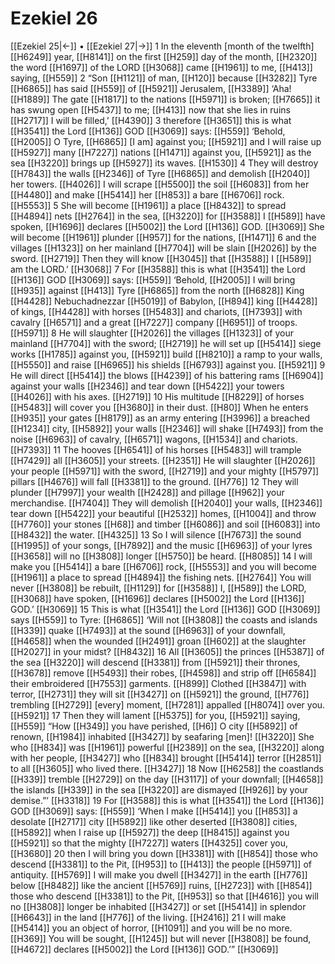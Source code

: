 # Ezekiel 26
[[Ezekiel 25|←]] • [[Ezekiel 27|→]]
1 In the eleventh [month of the twelfth] [[H6249]] year, [[H8141]] on the first [[H259]] day of the month, [[H2320]] the word [[H1697]] of the LORD [[H3068]] came [[H1961]] to me, [[H413]] saying, [[H559]] 
2 “Son [[H1121]] of man, [[H120]] because [[H3282]] Tyre [[H6865]] has said [[H559]] of [[H5921]] Jerusalem, [[H3389]] ‘Aha! [[H1889]] The gate [[H1817]] to the nations [[H5971]] is broken; [[H7665]] it has swung open [[H5437]] to me; [[H413]] now that she lies in ruins [[H2717]] I will be filled,’ [[H4390]] 
3 therefore [[H3651]] this is what [[H3541]] the Lord [[H136]] GOD [[H3069]] says: [[H559]] ‘Behold, [[H2005]] O Tyre, [[H6865]] [I am] against you; [[H5921]] and I will raise up [[H5927]] many [[H7227]] nations [[H1471]] against you, [[H5921]] as the sea [[H3220]] brings up [[H5927]] its waves. [[H1530]] 
4 They will destroy [[H7843]] the walls [[H2346]] of Tyre [[H6865]] and demolish [[H2040]] her towers. [[H4026]] I will scrape [[H5500]] the soil [[H6083]] from her [[H4480]] and make [[H5414]] her [[H853]] a bare [[H6706]] rock. [[H5553]] 
5 She will become [[H1961]] a place [[H8432]] to spread [[H4894]] nets [[H2764]] in the sea, [[H3220]] for [[H3588]] I [[H589]] have spoken, [[H1696]] declares [[H5002]] the Lord [[H136]] GOD. [[H3069]] She will become [[H1961]] plunder [[H957]] for the nations, [[H1471]] 
6 and the villages [[H1323]] on her mainland [[H7704]] will be slain [[H2026]] by the sword. [[H2719]] Then they will know [[H3045]] that [[H3588]] I [[H589]] am the LORD.’ [[H3068]] 
7 For [[H3588]] this is what [[H3541]] the Lord [[H136]] GOD [[H3069]] says: [[H559]] ‘Behold, [[H2005]] I will bring [[H935]] against [[H413]] Tyre [[H6865]] from the north [[H6828]] King [[H4428]] Nebuchadnezzar [[H5019]] of Babylon, [[H894]] king [[H4428]] of kings, [[H4428]] with horses [[H5483]] and chariots, [[H7393]] with cavalry [[H6571]] and a great [[H7227]] company [[H6951]] of troops. [[H5971]] 
8 He will slaughter [[H2026]] the villages [[H1323]] of your mainland [[H7704]] with the sword; [[H2719]] he will set up [[H5414]] siege works [[H1785]] against you, [[H5921]] build [[H8210]] a ramp to your walls, [[H5550]] and raise [[H6965]] his shields [[H6793]] against you. [[H5921]] 
9 He will direct [[H5414]] the blows [[H4239]] of his battering rams [[H6904]] against your walls [[H2346]] and tear down [[H5422]] your towers [[H4026]] with his axes. [[H2719]] 
10 His multitude [[H8229]] of horses [[H5483]] will cover you [[H3680]] in their dust. [[H80]] When he enters [[H935]] your gates [[H8179]] as an army entering [[H3996]] a breached [[H1234]] city, [[H5892]] your walls [[H2346]] will shake [[H7493]] from the noise [[H6963]] of cavalry, [[H6571]] wagons, [[H1534]] and chariots. [[H7393]] 
11 The hooves [[H6541]] of his horses [[H5483]] will trample [[H7429]] all [[H3605]] your streets. [[H2351]] He will slaughter [[H2026]] your people [[H5971]] with the sword, [[H2719]] and your mighty [[H5797]] pillars [[H4676]] will fall [[H3381]] to the ground. [[H776]] 
12 They will plunder [[H7997]] your wealth [[H2428]] and pillage [[H962]] your merchandise. [[H7404]] They will demolish [[H2040]] your walls, [[H2346]] tear down [[H5422]] your beautiful [[H2532]] homes, [[H1004]] and throw [[H7760]] your stones [[H68]] and timber [[H6086]] and soil [[H6083]] into [[H8432]] the water. [[H4325]] 
13 So I will silence [[H7673]] the sound [[H1995]] of your songs, [[H7892]] and the music [[H6963]] of your lyres [[H3658]] will no [[H3808]] longer [[H5750]] be heard. [[H8085]] 
14 I will make you [[H5414]] a bare [[H6706]] rock, [[H5553]] and you will become [[H1961]] a place to spread [[H4894]] the fishing nets. [[H2764]] You will never [[H3808]] be rebuilt, [[H1129]] for [[H3588]] I, [[H589]] the LORD, [[H3068]] have spoken, [[H1696]] declares [[H5002]] the Lord [[H136]] GOD.’ [[H3069]] 
15 This is what [[H3541]] the Lord [[H136]] GOD [[H3069]] says [[H559]] to Tyre: [[H6865]] ‘Will not [[H3808]] the coasts and islands [[H339]] quake [[H7493]] at the sound [[H6963]] of your downfall, [[H4658]] when the wounded [[H2491]] groan [[H602]] at the slaughter [[H2027]] in your midst? [[H8432]] 
16 All [[H3605]] the princes [[H5387]] of the sea [[H3220]] will descend [[H3381]] from [[H5921]] their thrones, [[H3678]] remove [[H5493]] their robes, [[H4598]] and strip off [[H6584]] their embroidered [[H7553]] garments. [[H899]] Clothed [[H3847]] with terror, [[H2731]] they will sit [[H3427]] on [[H5921]] the ground, [[H776]] trembling [[H2729]] [every] moment, [[H7281]] appalled [[H8074]] over you. [[H5921]] 
17 Then they will lament [[H5375]] for you, [[H5921]] saying, [[H559]] “How [[H349]] you have perished, [[H6]] O city [[H5892]] of renown, [[H1984]] inhabited [[H3427]] by seafaring [men]! [[H3220]] She who [[H834]] was [[H1961]] powerful [[H2389]] on the sea, [[H3220]] along with her people, [[H3427]] who [[H834]] brought [[H5414]] terror [[H2851]] to all [[H3605]] who lived there. [[H3427]] 
18 Now [[H6258]] the coastlands [[H339]] tremble [[H2729]] on the day [[H3117]] of your downfall; [[H4658]] the islands [[H339]] in the sea [[H3220]] are dismayed [[H926]] by your demise.”’ [[H3318]] 
19 For [[H3588]] this is what [[H3541]] the Lord [[H136]] GOD [[H3069]] says: [[H559]] ‘When I make [[H5414]] you [[H853]] a desolate [[H2717]] city [[H5892]] like other deserted [[H3808]] cities, [[H5892]] when I raise up [[H5927]] the deep [[H8415]] against you [[H5921]] so that the mighty [[H7227]] waters [[H4325]] cover you, [[H3680]] 
20 then I will bring you down [[H3381]] with [[H854]] those who descend [[H3381]] to the Pit, [[H953]] to [[H413]] the people [[H5971]] of antiquity. [[H5769]] I will make you dwell [[H3427]] in the earth [[H776]] below [[H8482]] like the ancient [[H5769]] ruins, [[H2723]] with [[H854]] those who descend [[H3381]] to the Pit, [[H953]] so that [[H4616]] you will no [[H3808]] longer be inhabited [[H3427]] or set [[H5414]] in splendor [[H6643]] in the land [[H776]] of the living. [[H2416]] 
21 I will make [[H5414]] you an object of horror, [[H1091]] and you will be no more. [[H369]] You will be sought, [[H1245]] but will never [[H3808]] be found, [[H4672]] declares [[H5002]] the Lord [[H136]] GOD.’” [[H3069]] 
